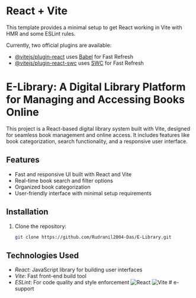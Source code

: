 # React + Vite

This template provides a minimal setup to get React working in Vite with HMR and some ESLint rules.

Currently, two official plugins are available:

- [@vitejs/plugin-react](https://github.com/vitejs/vite-plugin-react/blob/main/packages/plugin-react/README.md) uses [Babel](https://babeljs.io/) for Fast Refresh
- [@vitejs/plugin-react-swc](https://github.com/vitejs/vite-plugin-react-swc) uses [SWC](https://swc.rs/) for Fast Refresh
# E-Library: A Digital Library Platform for Managing and Accessing Books Online

This project is a React-based digital library system built with Vite, designed for seamless book management and online access. It includes features like book categorization, search functionality, and a responsive user interface.
## Features
- Fast and responsive UI built with React and Vite
- Real-time book search and filter options
- Organized book categorization
- User-friendly interface with minimal setup requirements
## Installation

1. Clone the repository:
   ```bash
   git clone https://github.com/Rudranil2004-Das/E-Library.git
## Technologies Used
- *React*: JavaScript library for building user interfaces
- *Vite*: Fast front-end build tool
- *ESLint*: For code quality and style enforcement
![React](https://img.shields.io/badge/React-17.0.2-blue) ![Vite](https://img.shields.io/badge/Vite-2.5.10-green)
#   e - s u p p o r t  
 